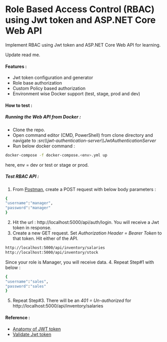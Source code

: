 # Role Based Access Control (RBAC) using Jwt token and ASP.NET Core Web API

Implement RBAC using Jwt token and ASP.NET Core Web API for learning. 

Update read me.

#### Features : 
- Jwt token configuration and generator
- Role base authorization
- Custom Policy based authorization
- Environment wise Docker support (test, stage, prod and dev)

#### How to test : 
##### Running the Web API from Docker : 
- Clone the repo. 
- Open command editor (CMD, PowerShell) from clone directory and navigate to _:src\\\\jwt-authentication-server\\\\JwtAuthenticationServer_
- Run below docker command : 
```sh
docker-compose -f docker-compose.<env>.yml up
```
here, env = dev or test or stage or prod.
##### Test RBAC API :
1. From [Postman](https://www.postman.com/), create a POST request with below body parameters : 
```sh
{
"username":"manager",
"password":"manager"
}
```
2. Hit the url : http://localhost:5000/api/auth/login. You will receive a Jwt token in response.
3. Create a new GET request. Set _Authorization Header = Bearer Token_ to that token. Hit either of the API. 
```sh
http://localhost:5000/api/inventory/salaries 
http://localhost:5000/api/inventory/stock
```
Since your role is Manager, you will receive data.
4. Repeat Step#1 with below : 
```sh
{
"username":"sales",
"password":"sales"
}
```
5. Repeat Step#3. There will be an _401 = Un-authorized_ for http://localhost:5000/api/inventory/salaries 

#### Reference : 
- [Anatomy of JWT token](https://scotch.io/tutorials/the-anatomy-of-a-json-web-token)
- [Validate Jwt token](https://jwt.io/)
